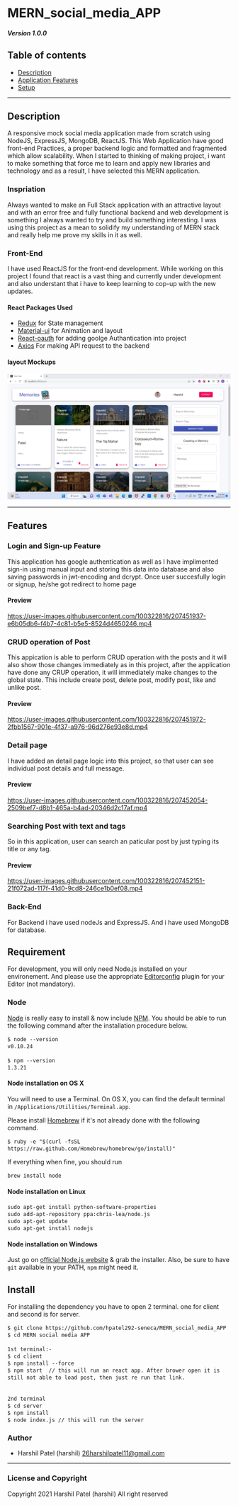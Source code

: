 # MERN_social_media_APP
##### Version 1.0.0
## Table of contents
* [Description](#Description)
* [Application Features](#Features)
* [Setup](#Requirement)

---
## Description

A responsive mock social media application made from scratch using NodeJS, ExpressJS, MongoDB, ReactJS. This Web Application have good front-end Practices, a proper backend logic and formatted and fragmented which allow scalability. When I started to thinking of making project, i want to make something that force me to learn and apply new libraries and technology and as a result, I have selected this MERN application.

### Inspriation
Always wanted to make an Full Stack application with an attractive layout and with an error free and fully functional backend and web development is something I always wanted to try and build something interesting. I was using this project as a mean to solidify my understanding of MERN stack and really help me prove my skills in it as well.

### Front-End 
I have used ReactJS for the front-end development. While working on this project I found that react is a vast thing and currently under development and also understant that i have to keep learning to cop-up with the new updates.

#### React Packages Used
* [Redux](https://redux.js.org/) for State management
* [Material-ui](https://mui.com/) for Animation and layout
* [React-oauth](https://www.npmjs.com/package/react-simple-oauth2-login) for adding goolge Authantication into project
* [Axios](https://www.npmjs.com/package/axios) For making API request to the backend

#### layout Mockups
![Employee data](/media_for_readMe/intro_Picture.png?raw=true "Employee Data title")

---
## Features

### Login and Sign-up Feature
This application has google authentication as well as I have implimented sign-in using manual input and storing this data into database and also saving passwords in jwt-encoding and dcrypt. Once user succesfully login or signup, he/she got redirect to home page

#### Preview


https://user-images.githubusercontent.com/100322816/207451937-e6b05db6-f4b7-4c81-b5e5-8524d4650246.mp4


### CRUD operation of Post
This appication is able to perform CRUD operation with the posts and it will also show those changes immediately as in this project, after the application have done any CRUP operation, it will immediately make changes to the global state. This include create post, delete post, modify post, like and unlike post.

#### Preview

https://user-images.githubusercontent.com/100322816/207451972-2fbb1567-901e-4f37-a976-96d276e93e8d.mp4

### Detail page 
I have added an detail page logic into this project, so that user can see individual post details and full message.

#### Preview

https://user-images.githubusercontent.com/100322816/207452054-2509bef7-d8b1-465a-b4ad-20346d2c17af.mp4

### Searching Post with text and tags
So in this application, user can search an paticular post by just typing its title or any tag. 

#### Preview

https://user-images.githubusercontent.com/100322816/207452151-21f072ad-117f-41d0-9cd8-246ce1b0ef08.mp4

### Back-End
For Backend i have used nodeJs and ExpressJS. And i have used MongoDB for database.

## Requirement

For development, you will only need Node.js installed on your environement.
And please use the appropriate [Editorconfig](http://editorconfig.org/) plugin for your Editor (not mandatory).

### Node

[Node](http://nodejs.org/) is really easy to install & now include [NPM](https://npmjs.org/).
You should be able to run the following command after the installation procedure
below.

    $ node --version
    v0.10.24

    $ npm --version
    1.3.21

#### Node installation on OS X

You will need to use a Terminal. On OS X, you can find the default terminal in
`/Applications/Utilities/Terminal.app`.

Please install [Homebrew](http://brew.sh/) if it's not already done with the following command.

    $ ruby -e "$(curl -fsSL https://raw.github.com/Homebrew/homebrew/go/install)"

If everything when fine, you should run

    brew install node

#### Node installation on Linux

    sudo apt-get install python-software-properties
    sudo add-apt-repository ppa:chris-lea/node.js
    sudo apt-get update
    sudo apt-get install nodejs

#### Node installation on Windows

Just go on [official Node.js website](http://nodejs.org/) & grab the installer.
Also, be sure to have `git` available in your PATH, `npm` might need it.

## Install
For installing the dependency you have to open 2 terminal. one for client and second is for server.

    $ git clone https://github.com/hpatel292-seneca/MERN_social_media_APP
    $ cd MERN social media APP
   
    1st terminal:-
    $ cd client
    $ npm install --force
    $ npm start  // this will run an react app. After brower open it is still not able to load post, then just re run that link.
    
    
    2nd terminal
    $ cd server
    $ npm install
    $ node index.js // this will run the server




### Author
- Harshil Patel (harshil) <26harshilpatel11@gmail.com>

---
### License and Copyright
Copyright 2021 Harshil Patel (harshil)
All right reserved

